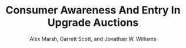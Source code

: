---
permalink: /papers/ConsumerAwarenessAndEntryInUpgradeAuctions/
pdf: "files/research/papers/ConsumerAwarenessAndEntryInUpgradeAuctions.pdf"
title: "Consumer Awareness And Entry In Upgrade Auctions"
description: 'Download "Consumer Awareness And Entry In Upgrade Auctions" by Alex Marsh, Garrett Scott, and Jonathan W. Williams'
author: "Alex Marsh, Garrett Scott, and Jonathan W. Williams"
---